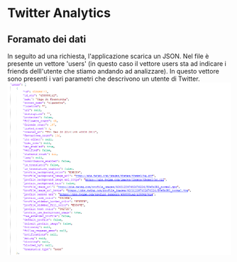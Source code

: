 # Twitter Analytics 
## Foramato dei dati
In seguito ad una richiesta, l'applicazione scarica un JSON. Nel file è presente un vettore 'users' (in questo caso il vettore users sta ad indicare i friends delll'utente che stiamo andando ad analizzare). In questo vettore sono presenti i vari parametri che descrivono un utente di Twitter.
![Alt Text](JSON.PNG) 
